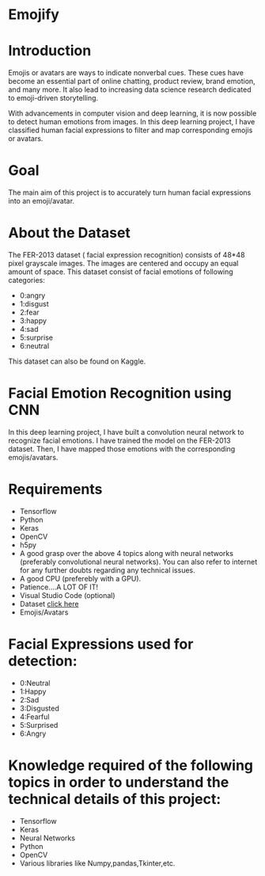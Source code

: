 # Emojify



# Introduction
Emojis or avatars are ways to indicate nonverbal cues. These cues have become an essential part of online chatting, product review, brand emotion, and many more. It also lead to increasing data science research dedicated to emoji-driven storytelling.

With advancements in computer vision and deep learning, it is now possible to detect human emotions from images. In this deep learning project, I have classified human facial expressions to filter and map corresponding emojis or avatars.

# Goal
The main aim of this project is to accurately turn human facial expressions into an emoji/avatar.

# About the Dataset
The FER-2013 dataset ( facial expression recognition) consists of 48*48 pixel grayscale images. The images are centered and occupy an equal amount of space. This dataset consist of facial emotions of following categories:

- 0:angry
- 1:disgust
- 2:fear
- 3:happy
- 4:sad
- 5:surprise
- 6:neutral

This dataset can also be found on Kaggle.

# Facial Emotion Recognition using CNN
In this deep learning project, I have built a convolution neural network to recognize facial emotions. I have trained the model on the FER-2013 dataset. Then, I have mapped those emotions with the corresponding emojis/avatars.

# Requirements
- Tensorflow 
- Python 
- Keras
- OpenCV 
- h5py
- A good grasp over the above 4 topics along with neural networks (preferably convolutional neural networks). You can also refer to internet for any further doubts regarding any technical issues.
- A good CPU (preferebly with a GPU).
- Patience....A LOT OF IT!
- Visual Studio Code (optional)
- Dataset [click here](https://www.kaggle.com/datasets/ananthu017/emotion-detection-fer)
- Emojis/Avatars

# Facial Expressions used for detection:
- 0:Neutral
- 1:Happy
- 2:Sad
- 3:Disgusted
- 4:Fearful
- 5:Surprised
- 6:Angry

# Knowledge required of the following topics in order to understand the technical details of this project:
- Tensorflow
- Keras
- Neural Networks
- Python
- OpenCV
- Various libraries like Numpy,pandas,Tkinter,etc.
